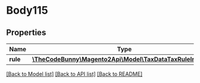 # Body115

## Properties
Name | Type | Description | Notes
------------ | ------------- | ------------- | -------------
**rule** | [**\TheCodeBunny\Magento2Api\Model\TaxDataTaxRuleInterface**](TaxDataTaxRuleInterface.md) |  | 

[[Back to Model list]](../README.md#documentation-for-models) [[Back to API list]](../README.md#documentation-for-api-endpoints) [[Back to README]](../README.md)


